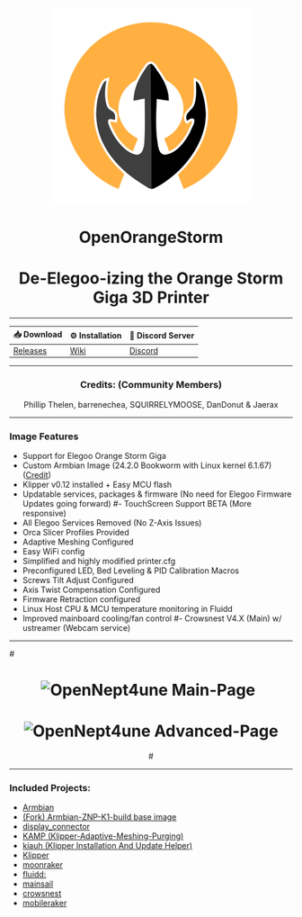<p align="center">
  <img src="pictures/OpenOrangeStorm.png" width="350" alt="OpenOrangeStorm Logo">
  <h1 align="center">OpenOrangeStorm</h1>
  <h1 align="center">De-Elegoo-izing the Orange Storm Giga 3D Printer</h1>
</p>

---

<div align="center">

| 📥 Download | ⚙️ Installation | 💬 Discord Server |
|---------------------------------------------|---------------------------------------------|--------------------------------------------|
| [Releases](https://github.com/OpenNeptune3D/OpenOrangeStorm/releases/) | [Wiki](https://github.com/OpenNeptune3D/OpenOrangeStorm/wiki) | [Discord](https://discord.com/invite/X6kwchT6WM) |

</div>


---

<div align="center">
  
### Credits: (Community Members)  
Phillip Thelen, barrenechea, SQUIRRELYMOOSE, DanDonut & Jaerax

</div>

---
### Image Features
- Support for Elegoo Orange Storm Giga
- Custom Armbian Image (24.2.0 Bookworm with Linux kernel 6.1.67) ([Credit](https://github.com/halfmanbear/Armbian-ZNP-K1-build))
- Klipper v0.12 installed + Easy MCU flash 
- Updatable services, packages & firmware (No need for Elegoo Firmware Updates going forward)
#- TouchScreen Support BETA (More responsive)
- All Elegoo Services Removed (No Z-Axis Issues)
- Orca Slicer Profiles Provided
- Adaptive Meshing Configured
- Easy WiFi config
- Simplified and highly modified printer.cfg
- Preconfigured LED, Bed Leveling & PID Calibration Macros
- Screws Tilt Adjust Configured 
- Axis Twist Compensation Configured
- Firmware Retraction configured
- Linux Host CPU & MCU temperature monitoring in Fluidd
- Improved mainboard cooling/fan control
#- Crowsnest V4.X (Main) w/ ustreamer (Webcam service)
  
---

#<div style="text-align: center;">
#  <img src="pictures/main-page.png" width="450" alt="OpenNept4une Main-Page" style="margin-right: 10px;">
#  <img src="pictures/advanced-page.png" width="450" alt="OpenNept4une Advanced-Page">
#</div>

---

### Included Projects: 
  - [Armbian](https://github.com/armbian/build)
  - [(Fork) Armbian-ZNP-K1-build base image](https://github.com/OpenNeptune3D/Armbian-ZNP-K1-build)
  - [display_connector](https://github.com/OpenNeptune3D/display_connector)
  - [KAMP (Klipper-Adaptive-Meshing-Purging)](https://github.com/kyleisah/Klipper-Adaptive-Meshing-Purging)
  - [kiauh (Klipper Installation And Update Helper)](https://github.com/dw-0/kiauh)
  - [Klipper](https://github.com/Klipper3d/klipper)
  - [moonraker](https://github.com/Arksine/moonraker)
  - [fluidd:](https://github.com/fluidd-core/fluidd)
  - [mainsail](https://github.com/mainsail-crew/mainsail)
  - [crowsnest](https://github.com/mainsail-crew/crowsnest)
  - [mobileraker](https://github.com/Clon1998/mobileraker)



